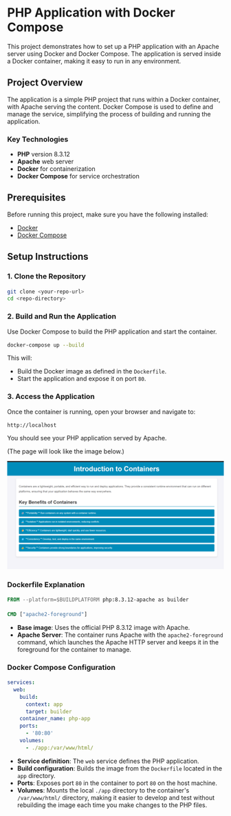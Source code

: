 # PHP Application with Docker Compose

This project demonstrates how to set up a PHP application with an Apache server using Docker and Docker Compose. The application is served inside a Docker container, making it easy to run in any environment.

## Project Overview

The application is a simple PHP project that runs within a Docker container, with Apache serving the content. Docker Compose is used to define and manage the service, simplifying the process of building and running the application.

### Key Technologies

- **PHP** version 8.3.12
- **Apache** web server
- **Docker** for containerization
- **Docker Compose** for service orchestration

## Prerequisites

Before running this project, make sure you have the following installed:

- [Docker](https://docs.docker.com/get-docker/)
- [Docker Compose](https://docs.docker.com/compose/install/)

## Setup Instructions

### 1. Clone the Repository

```bash
git clone <your-repo-url>
cd <repo-directory>
```

### 2. Build and Run the Application

Use Docker Compose to build the PHP application and start the container.

```bash
docker-compose up --build
```

This will:

- Build the Docker image as defined in the `Dockerfile`.
- Start the application and expose it on port `80`.

### 3. Access the Application

Once the container is running, open your browser and navigate to:

```
http://localhost
```

You should see your PHP application served by Apache.

(The page will look like the image below.)

![Application Screenshot](./sample.png)

### Dockerfile Explanation

```dockerfile
FROM --platform=$BUILDPLATFORM php:8.3.12-apache as builder

CMD ["apache2-foreground"]
```

- **Base image**: Uses the official PHP 8.3.12 image with Apache.
- **Apache Server**: The container runs Apache with the `apache2-foreground` command, which launches the Apache HTTP server and keeps it in the foreground for the container to manage.

### Docker Compose Configuration

```yaml
services:
  web:
    build:
      context: app
      target: builder
    container_name: php-app
    ports:
      - '80:80'
    volumes:
      - ./app:/var/www/html/
```

- **Service definition**: The `web` service defines the PHP application.
- **Build configuration**: Builds the image from the `Dockerfile` located in the `app` directory.
- **Ports**: Exposes port `80` in the container to port `80` on the host machine.
- **Volumes**: Mounts the local `./app` directory to the container's `/var/www/html/` directory, making it easier to develop and test without rebuilding the image each time you make changes to the PHP files.

